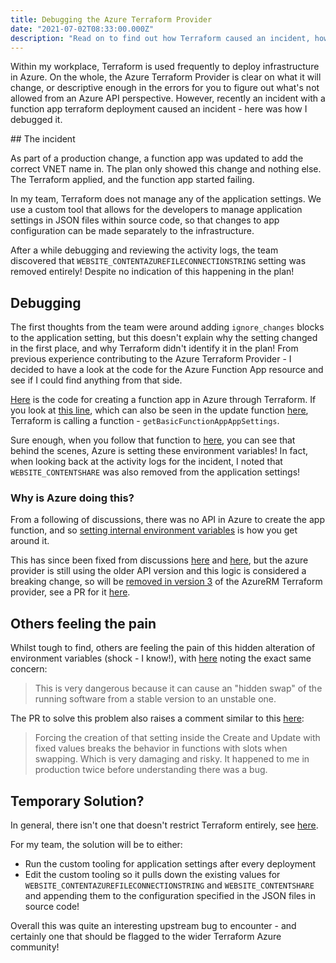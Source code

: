 ```yaml
---
title: Debugging the Azure Terraform Provider
date: "2021-07-02T08:33:00.000Z"
description: "Read on to find out how Terraform caused an incident, how I identified the issue and future solutions"
---
```


Within my workplace, Terraform is used frequently to deploy infrastructure in Azure. On the whole, the Azure Terraform Provider is clear on what it will change, or descriptive enough in the errors for you to figure out what's not allowed from an Azure API perspective. However, recently an incident with a function app terraform deployment caused an incident - here was how I debugged it.

## The incident

As part of a production change, a function app was updated to add the correct VNET name in. The plan only showed this change and nothing else. The Terraform applied, and the function app started failing.

In my team, Terraform does not manage any of the application settings. We use a custom tool that allows for the developers to manage application settings in JSON files within source code, so that changes to app configuration can be made separately to the infrastructure.

After a while debugging and reviewing the activity logs, the team discovered that ```WEBSITE_CONTENTAZUREFILECONNECTIONSTRING``` setting was removed entirely! Despite no indication of this happening in the plan!

## Debugging

The first thoughts from the team were around adding ```ignore_changes``` blocks to the application setting, but this doesn't explain why the setting changed in the first place, and why Terraform didn't identify it in the plan! From previous experience contributing to the Azure Terraform Provider - I decided to have a look at the code for the Azure Function App resource and see if I could find anything from that side.

[Here](https://github.com/terraform-providers/terraform-provider-azurerm/blob/master/azurerm/internal/services/web/function_app_resource.go) is the code for creating a function app in Azure through Terraform. If you look at [this line](https://github.com/terraform-providers/terraform-provider-azurerm/blob/master/azurerm/internal/services/web/function_app_resource.go#L308), which can also be seen in the update function
[here](https://github.com/terraform-providers/terraform-provider-azurerm/blob/master/azurerm/internal/services/web/function_app_resource.go#L428), Terraform is calling a function - ```getBasicFunctionAppAppSettings```. 

Sure enough, when you follow that function to [here](https://github.com/terraform-providers/terraform-provider-azurerm/blob/3add6b0319d9121bb329187072ab6256fbcb69c2/azurerm/internal/services/web/function_app.go#L221), you can see that behind the scenes, Azure is setting these environment variables! In fact, when looking back at the activity logs for the incident, I noted that ```WEBSITE_CONTENTSHARE``` was also removed from the application settings!

### Why is Azure doing this?

From a following of discussions, there was no API in Azure to create the app function, and so [setting internal environment variables](https://github.com/Azure/azure-rest-api-specs/issues/3750) is how you get around it. 

This has since been fixed from discussions [here](https://github.com/Azure/azure-sdk-for-go/issues/2397) and [here](https://github.com/Azure/azure-functions-host/issues/3994), but the azure provider is still using the older API version and this logic is considered a breaking change, so will be [removed in version 3](https://github.com/terraform-providers/terraform-provider-azurerm/blob/3add6b0319d9121bb329187072ab6256fbcb69c2/azurerm/internal/services/web/function_app.go#L231) of the AzureRM Terraform provider, see a PR for it [here](https://github.com/terraform-providers/terraform-provider-azurerm/pull/10494).

## Others feeling the pain

Whilst tough to find, others are feeling the pain of this hidden alteration of environment variables (shock - I know!), with [here](https://github.com/terraform-providers/terraform-provider-azurerm/issues/10499) noting the exact same concern:

> This is very dangerous because it can cause an "hidden swap" of the running software from a stable version to an unstable one.

The PR to solve this problem also raises a comment similar to this [here](https://github.com/terraform-providers/terraform-provider-azurerm/pull/10494#issuecomment-830756983):

> Forcing the creation of that setting inside the Create and Update with fixed values breaks the behavior in functions with slots when swapping. Which is very damaging and risky. It happened to me in production twice before understanding there was a bug.

## Temporary Solution?

In general, there isn't one that doesn't restrict Terraform entirely, see [here](https://github.com/terraform-providers/terraform-provider-azurerm/pull/10494#issuecomment-854515519).

For my team, the solution will be to either:

- Run the custom tooling for application settings after every deployment
- Edit the custom tooling so it pulls down the existing values for ```WEBSITE_CONTENTAZUREFILECONNECTIONSTRING``` and ```WEBSITE_CONTENTSHARE``` and appending them to the configuration specified in the JSON files in source code!

Overall this was quite an interesting upstream bug to encounter - and certainly one that should be flagged to the wider Terraform Azure community!
